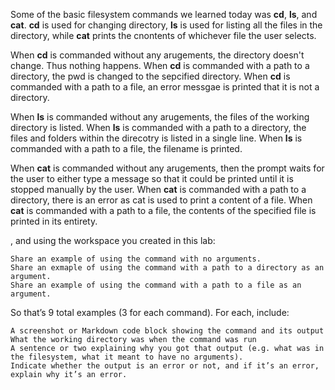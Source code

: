 Some of the basic filesystem commands we learned today was **cd**, **ls**, and **cat**.
**cd** is used for changing directory,
**ls** is used for listing all the files in the directory,
while **cat** prints the cnontents of whichever file the user selects.

When **cd** is commanded without any arugements, the directory doesn't change. Thus nothing happens.
When **cd** is commanded with a path to a directory, the pwd is changed to the sepcified directory.
When **cd** is commanded with a path to a file, an error messgae is printed that it is not a directory.

When **ls** is commanded without any arugements, the files of the working directory is listed.
When **ls** is commanded with a path to a directory, the files and folders within the direcotry is listed in a single line.
When **ls** is commanded with a path to a file, the filename is printed.

When **cat** is commanded without any arugements, then the prompt waits for the user to either type a message so that it could be printed until it is stopped manually by the user.
When **cat** is commanded with a path to a directory, there is an error as cat is used to print a content of a file.
When **cat** is commanded with a path to a file, the contents of the specified file is printed in its entirety.



, and using the workspace you created in this lab:

    Share an example of using the command with no arguments.
    Share an exmaple of using the command with a path to a directory as an argument.
    Share an example of using the command with a path to a file as an argument.

So that’s 9 total examples (3 for each command). For each, include:

    A screenshot or Markdown code block showing the command and its output
    What the working directory was when the command was run
    A sentence or two explaining why you got that output (e.g. what was in the filesystem, what it meant to have no arguments).
    Indicate whether the output is an error or not, and if it’s an error, explain why it’s an error.
